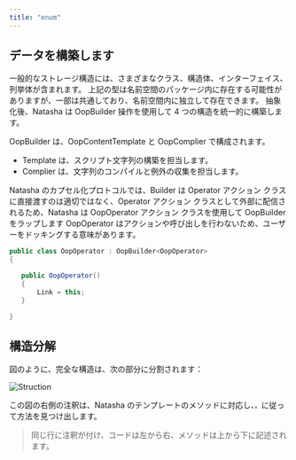 ```yaml
---
title: "enum"
---
```


## データを構築します

一般的なストレージ構造には、さまざまなクラス、構造体、インターフェイス、列挙体が含まれます。 上記の型は名前空間のパッケージ内に存在する可能性がありますが、一部は共通しており、名前空間内に独立して存在できます。 抽象化後、Natasha は OopBuilder 操作を使用して 4 つの構造を統一的に構築します。

OopBuilder は、OopContentTemplate と OopComplier で構成されます。

- Template は、スクリプト文字列の構築を担当します。
- Complier は、文字列のコンパイルと例外の収集を担当します。

Natasha のカプセル化プロトコルでは、Builder は Operator アクション クラスに直接渡すのは適切ではなく、Operator アクション クラスとして外部に配信されるため、Natasha は OopOperator アクション クラスを使用して OopBuilder をラップします OopOperator はアクションや呼び出しを行わないため、ユーザーをドッキングする意味があります。

```cs
public class OopOperator : OopBuilder<OopOperator>
{

   public OopOperator()
   {
       Link = this;
   }

}

```

## 構造分解

図のように、完全な構造は、次の部分に分割されます：

![Struction](https://github.com/dotnetcore/Natasha/blob/master/Image/OopStruct.png)

この図の右側の注釈は、Natasha のテンプレートのメソッドに対応し、`。`に従って方法を見つけ出します。

> 同じ行に注釈が付け、コードは左から右、メソッドは上から下に記述されます。

